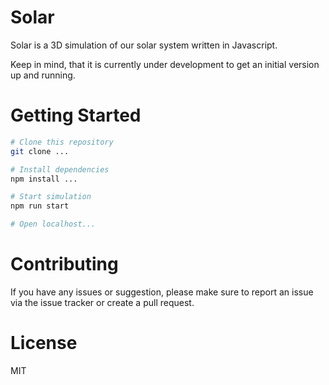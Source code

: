 # Solar

Solar is a 3D simulation of our solar system written in Javascript.

Keep in mind, that it is currently under development to get an initial version up and running.

# Getting Started

```bash
# Clone this repository
git clone ...

# Install dependencies
npm install ...

# Start simulation
npm run start

# Open localhost...
```

# Contributing

If you have any issues or suggestion, please make sure to report an issue via the issue tracker or create a pull request.

# License

MIT